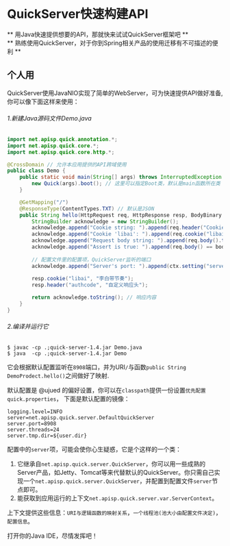 # QuickServer快速构建API
** 用Java快速提供想要的API，那就快来试试QuickServer框架吧 **  
** 熟练使用QuickServer，对于你到Spring相关产品的使用迁移有不可描述的便利 **

## 个人用
QuickServer使用JavaNIO实现了简单的WebServer，可为快速提供API做好准备,你可以像下面这样来使用：

###### 1.新建Java源码文件Demo.java
```java
import net.apisp.quick.annotation.*;
import net.apisp.quick.core.*;
import net.apisp.quick.core.http.*;

@CrossDomain // 允许本应用提供的API跨域使用
public class Demo {
    public static void main(String[] args) throws InterruptedException {
        new Quick(args).boot(); // 这里可以指定Boot类，默认是main函数所在类
    }

    @GetMapping("/")
    @ResponseType(ContentTypes.TXT) // 默认是JSON
    public String hello(HttpRequest req, HttpResponse resp, BodyBinary body, WebContext ctx) {
        StringBuilder acknowledge = new StringBuilder();
        acknowledge.append("Cookie string: ").append(req.header("Cookie")).append('\n');
        acknowledge.append("Cookie 'libai': ").append(req.cookie("libai").value()).append('\n');
        acknowledge.append("Request body string: ").append(req.body().toString()).append('\n');
        acknowledge.append("Assert is true: ").append(req.body() == body).append('\n');
        
        // 配置文件里的配置项，QuickServer监听的端口
        acknowledge.append("Server's port: ").append(ctx.setting("server.port"));
        
        resp.cookie("libai", "李白带节奏");
        resp.header("authcode", "自定义响应头");

        return acknowledge.toString(); // 响应内容
    }
}
```
###### 2.编译并运行它
```
$ javac -cp .;quick-server-1.4.jar Demo.java
$ java  -cp .;quick-server-1.4.jar Demo
```
它会根据默认配置监听在`8908`端口，并为URI`/`与函数`public String DemoProdect.hello()`之间做好了映射.

默认配置是 @ujued 的偏好设置，你可以在`classpath`提供一份设置`优先配置 quick.properties`， 下面是默认配置的镜像：
```
logging.level=INFO
server=net.apisp.quick.server.DefaultQuickServer
server.port=8908
server.threads=24
server.tmp.dir=${user.dir}
```
配置中的`server`项，可能会使你心生疑惑，它是个这样的一个类：

1. 它继承自`net.apisp.quick.server.QuickServer`，你可以用一些成熟的Server产品，如Jetty、Tomcat等来代替默认的QuickServer。你只需自己实现一个`net.apisp.quick.server.QuickServer`，并配置到配置文件`server`节点即可。
2. 能获取到应用运行的上下文`net.apisp.quick.server.var.ServerContext`。

上下文提供这些信息：`URI与逻辑函数的映射关系`，`一个线程池(池大小由配置文件决定)`， `配置信息`。

打开你的Java IDE，尽情发挥吧！